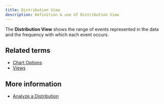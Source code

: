 ```yaml
---
title: Distribution View 
description: Definition & use of Distribution View 
---
```

The **Distribution View** shows the range of events represented in the data and the frequency with which each event occurs. 

## Related terms

- [Chart Options](../chart-options)
- [Views](../views)

## More information

- [Analyze a Distribution](https://behavure.ai/docs/wiki/spaces/SGV/pages/2139260516/Analyze+a+Distribution+v5)